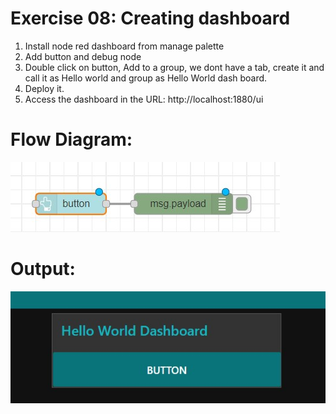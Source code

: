 # Exercise 08: Creating dashboard
1.	Install node red dashboard from manage palette
2.	Add button and debug node
3.	Double click on button, Add to a group, we dont have a tab, create it and call it as Hello world and group as Hello World dash board.
4.	Deploy it.
5.	Access the dashboard in the URL: http://localhost:1880/ui



# Flow Diagram:
![outcome](./input.jpg)

# Output:
![outcome](./output.jpg)

